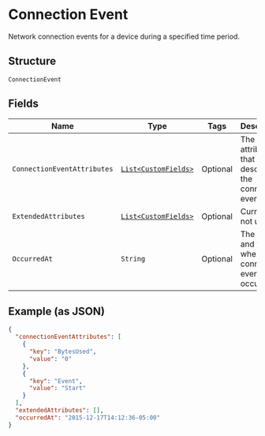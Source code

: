 
# Connection Event

Network connection events for a device during a specified time period.

## Structure

`ConnectionEvent`

## Fields

| Name | Type | Tags | Description | Getter | Setter |
|  --- | --- | --- | --- | --- | --- |
| `ConnectionEventAttributes` | [`List<CustomFields>`](../../doc/models/custom-fields.md) | Optional | The attributes that describe the connection event. | List<CustomFields> getConnectionEventAttributes() | setConnectionEventAttributes(List<CustomFields> connectionEventAttributes) |
| `ExtendedAttributes` | [`List<CustomFields>`](../../doc/models/custom-fields.md) | Optional | Currently not used. | List<CustomFields> getExtendedAttributes() | setExtendedAttributes(List<CustomFields> extendedAttributes) |
| `OccurredAt` | `String` | Optional | The date and time when the connection event occured. | String getOccurredAt() | setOccurredAt(String occurredAt) |

## Example (as JSON)

```json
{
  "connectionEventAttributes": [
    {
      "key": "BytesUsed",
      "value": "0"
    },
    {
      "key": "Event",
      "value": "Start"
    }
  ],
  "extendedAttributes": [],
  "occurredAt": "2015-12-17T14:12:36-05:00"
}
```

